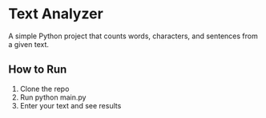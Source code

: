 # Text Analyzer  
A simple Python project that counts words, characters, and sentences from a given text.  

## How to Run  
1. Clone the repo  
2. Run python main.py  
3. Enter your text and see results
